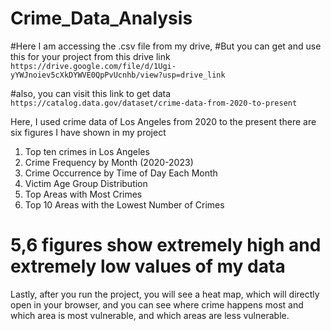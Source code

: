 # Crime_Data_Analysis
#Here I am accessing the .csv file from my drive,
#But you can get and use this for your project from this drive link `https://drive.google.com/file/d/1Ugi-yYWJnoiev5cXkDYWVE0QpPvUcnhb/view?usp=drive_link`

#also, you can visit this link to get data `https://catalog.data.gov/dataset/crime-data-from-2020-to-present`

Here, I used crime data of Los Angeles from 2020 to the present
there are six figures I have  shown in my project
1. Top ten crimes in Los Angeles 
2. Crime Frequency by Month (2020-2023)
3. Crime Occurrence by Time of Day Each Month
4. Victim Age Group Distribution
5. Top Areas with Most Crimes
6. Top 10 Areas with the Lowest Number of Crimes
# 5,6 figures show extremely high and extremely low values of my data
Lastly, after you run the project, you will see a heat map, which will directly open in your browser, and you can see where crime happens most and which area is most vulnerable, and which areas are less vulnerable.
